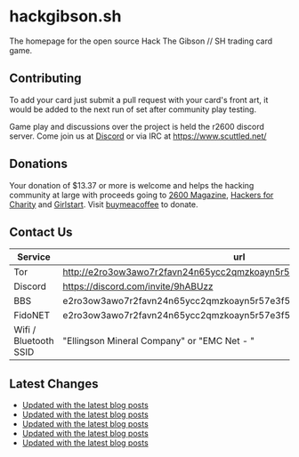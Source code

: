 # hackgibson.sh
The homepage for the open source Hack The Gibson // SH trading card game.


## Contributing

To add your card just submit a pull request with your card's front art, it would be added to the next run of set after community play testing.

Game play and discussions over the project is held the r2600 discord server. Come join us at [Discord](https://discord.com/invite/9hABUzz) or via IRC at https://www.scuttled.net/


## Donations

Your donation of $13.37 or more is welcome and helps the hacking community at large with proceeds going to [2600 Magazine](https://2600.com/), [Hackers for Charity](https://hackersforcharity.org) and [Girlstart](https://girlstart.org).  Visit [buymeacoffee](https://www.buymeacoffee.com/hackgibson.sh) to donate.


## Contact Us

Service | url
-|-
Tor | http://e2ro3ow3awo7r2favn24n65ycc2qmzkoayn5r57e3f56nvjwdcgg32ad.onion
Discord | https://discord.com/invite/9hABUzz
BBS | e2ro3ow3awo7r2favn24n65ycc2qmzkoayn5r57e3f56nvjwdcgg32ad.onion:23
FidoNET | e2ro3ow3awo7r2favn24n65ycc2qmzkoayn5r57e3f56nvjwdcgg32ad.onion:24554
Wifi / Bluetooth SSID | "Ellingson Mineral Company" or "EMC Net - <fidonet address>"

## Latest Changes
<!-- BLOG-POST-LIST:START -->
- [Updated with the latest blog posts](https://github.com/DFW2600/hackgibson.sh/commit/0d882a9b196665c2d3f76359d722b5262c276d04)
- [Updated with the latest blog posts](https://github.com/DFW2600/hackgibson.sh/commit/60c66b8b9851a46ac4d5fac0d6e135539ce6ebd4)
- [Updated with the latest blog posts](https://github.com/DFW2600/hackgibson.sh/commit/15e92e9f3c1e22820b5250d2b828a9f9723df584)
- [Updated with the latest blog posts](https://github.com/DFW2600/hackgibson.sh/commit/c38464e12fe0a172c317ed19ea8481c3a8b124df)
- [Updated with the latest blog posts](https://github.com/DFW2600/hackgibson.sh/commit/baa45e435b815394a8caa3e9ade631ee243cb9bd)
<!-- BLOG-POST-LIST:END -->
